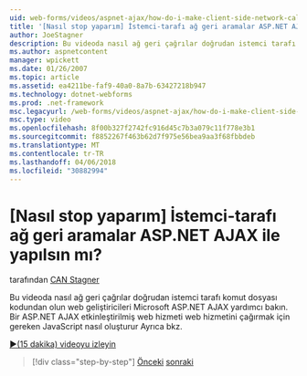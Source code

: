 ```yaml
---
uid: web-forms/videos/aspnet-ajax/how-do-i-make-client-side-network-callbacks-with-aspnet-ajax
title: '[Nasıl stop yaparım] İstemci-tarafı ağ geri aramalar ASP.NET AJAX ile yapılsın mı? | Microsoft Docs'
author: JoeStagner
description: Bu videoda nasıl ağ geri çağrılar doğrudan istemci tarafı komut dosyası kodundan olun web geliştiricileri Microsoft ASP.NET AJAX yardımcı bakın. Biz de bir ASP.NET nasıl bakın …
ms.author: aspnetcontent
manager: wpickett
ms.date: 01/26/2007
ms.topic: article
ms.assetid: ea4211be-faf9-40a0-8a7b-63427218b947
ms.technology: dotnet-webforms
ms.prod: .net-framework
msc.legacyurl: /web-forms/videos/aspnet-ajax/how-do-i-make-client-side-network-callbacks-with-aspnet-ajax
msc.type: video
ms.openlocfilehash: 8f00b327f2742fc916d45c7b3a079c11f778e3b1
ms.sourcegitcommit: f8852267f463b62d7f975e56bea9aa3f68fbbdeb
ms.translationtype: MT
ms.contentlocale: tr-TR
ms.lasthandoff: 04/06/2018
ms.locfileid: "30882994"
---
```

<a name="how-do-i-make-client-side-network-callbacks-with-aspnet-ajax"></a>[Nasıl stop yaparım] İstemci-tarafı ağ geri aramalar ASP.NET AJAX ile yapılsın mı?
====================
tarafından [CAN Stagner](https://github.com/JoeStagner)

Bu videoda nasıl ağ geri çağrılar doğrudan istemci tarafı komut dosyası kodundan olun web geliştiricileri Microsoft ASP.NET AJAX yardımcı bakın. Bir ASP.NET AJAX etkinleştirilmiş web hizmeti web hizmetini çağırmak için gereken JavaScript nasıl oluşturur Ayrıca bkz.

[&#9654;(15 dakika) videoyu izleyin](https://channel9.msdn.com/Blogs/ASP-NET-Site-Videos/how-do-i-make-client-side-network-callbacks-with-aspnet-ajax)

> [!div class="step-by-step"]
> [Önceki](how-do-i-implement-dynamic-partial-page-updates-with-aspnet-ajax.md)
> [sonraki](how-do-i-add-aspnet-ajax-features-to-an-existing-web-application.md)
